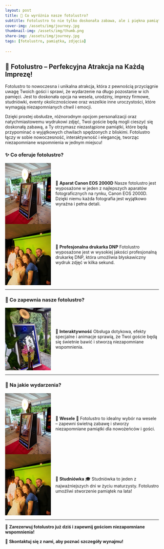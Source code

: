 ```yaml
---
layout: post
title: 🎉 Co wyróżnia nasze fotolustro?  
subtitle: Fotolustro to nie tylko doskonała zabawa, ale i piękna pamiątka – zdjęcia gotowe w kilka sekund! 🎊  
cover-img: /assets/img/journey.jpg
thumbnail-img: /assets/img/thumb.png
share-img: /assets/img/journey.jpg
tags: [fotolustro, pamiątka, zdjęcia]

---
```

## 📸 Fotolustro – Perfekcyjna Atrakcja na Każdą Imprezę!

Fotolustro to nowoczesna i unikalna atrakcja, która z pewnością przyciągnie uwagę Twoich gości i sprawi, że wydarzenie na długo pozostanie w ich pamięci. Jest to doskonała opcja na wesela, urodziny, imprezy firmowe, studniówki, eventy okolicznościowe oraz wszelkie inne uroczystości, które wymagają niezapomnianych chwil i emocji.

Dzięki prostej obsłudze, różnorodnym opcjom personalizacji oraz natychmiastowemu wydrukowi zdjęć, Twoi goście będą mogli cieszyć się doskonałą zabawą, a Ty otrzymasz niezastąpione pamiątki, które będą przypominać o wyjątkowych chwilach spędzonych z bliskimi. Fotolustro łączy w sobie nowoczesność, interaktywność i elegancję, tworząc niezapomniane wspomnienia w jednym miejscu!

### ✨ Co oferuje fotolustro? 

<div style="display: flex; align-items: center;">
    <img src="/assets/img/plik2.jpg" alt="Aparat Canon EOS 2000D" width="150" style="margin-right: 15px;">
    <p>📸 <b>Aparat Canon EOS 2000D</b>  
    Nasze fotolustro jest wyposażone w jeden z najlepszych aparatów fotograficznych na rynku, Canon EOS 2000D. Dzięki niemu każda fotografia jest wyjątkowo wyraźna i pełna detali.</p>
</div>

<div style="display: flex; align-items: center;">
    <img src="/assets/img/plik3.jpg" alt="Drukarka DNP" width="150" style="margin-right: 15px;">
    <p>📸 <b>Profesjonalna drukarka DNP</b>  
    Fotolustro wyposażone jest w wysokiej jakości profesjonalną drukarkę DNP, która umożliwia błyskawiczny wydruk zdjęć w kilka sekund.</p>
</div>

---

### 🎉 Co zapewnia nasze fotolustro? 

<div style="display: flex; align-items: center;">
    <img src="/assets/img/plik1.jpg" alt="Interaktywność fotolustra" width="150" style="margin-right: 15px;">
    <p>📸 <b>Interaktywność</b>  
    Obsługa dotykowa, efekty specjalne i animacje sprawią, że Twoi goście będą się świetnie bawić i stworzą niezapomniane wspomnienia.</p>
</div>

---

### 🎊 Na jakie wydarzenia?  

<div style="display: flex; align-items: center;">
    <img src="/assets/img/plik2.jpg" alt="Fotolustro na weselu" width="150" style="margin-right: 15px;">
    <p>📸 <b>Wesele</b> 💍  
    Fotolustro to idealny wybór na wesele – zapewni świetną zabawę i stworzy niezapomniane pamiątki dla nowożeńców i gości.</p>
</div>

<div style="display: flex; align-items: center;">
    <img src="/assets/img/plik3.jpg" alt="Fotolustro na studniówce" width="150" style="margin-right: 15px;">
    <p>📸 <b>Studniówka</b> 🎓  
    Studniówka to jeden z najważniejszych dni w życiu maturzysty. Fotolustro umożliwi stworzenie pamiątek na lata!</p>
</div>

---

📅 **Zarezerwuj fotolustro już dziś i zapewnij gościom niezapomniane wspomnienia!**  

📩 **Skontaktuj się z nami, aby poznać szczegóły wynajmu!**
